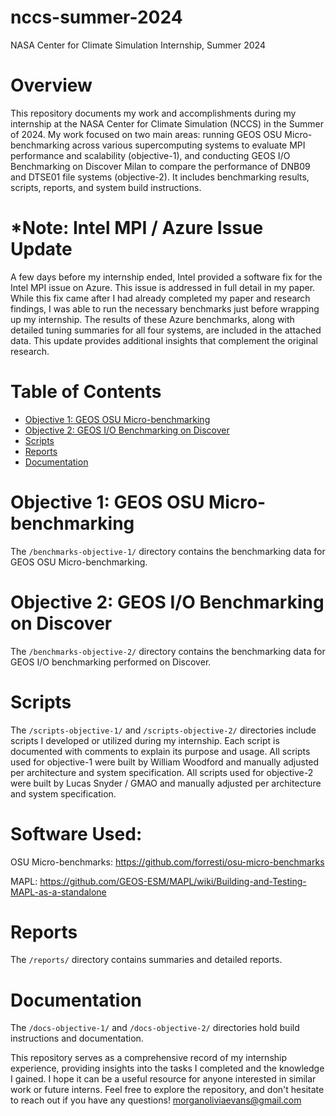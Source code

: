 # nccs-summer-2024
NASA Center for Climate Simulation Internship, Summer 2024

# Overview
This repository documents my work and accomplishments during my internship at the NASA Center for Climate Simulation (NCCS) in the Summer of 2024. My work focused on two main areas: running GEOS OSU Micro-benchmarking across various supercomputing systems to evaluate MPI performance and scalability (objective-1), and conducting GEOS I/O Benchmarking on Discover Milan to compare the performance of DNB09 and DTSE01 file systems (objective-2). It includes benchmarking results, scripts, reports, and system build instructions.

# *Note: Intel MPI / Azure Issue Update

A few days before my internship ended, Intel provided a software fix for the Intel MPI issue on Azure. This issue is addressed in full detail in my paper. While this fix came after I had already completed my paper and research findings, I was able to run the necessary benchmarks just before wrapping up my internship. The results of these Azure benchmarks, along with detailed tuning summaries for all four systems, are included in the attached data. This update provides additional insights that complement the original research.

# Table of Contents
- [Objective 1: GEOS OSU Micro-benchmarking](#objective-1-geos-osu-micro-benchmarking)
- [Objective 2: GEOS I/O Benchmarking on Discover](#objective-2-geos-io-benchmarking)
- [Scripts](#scripts)
- [Reports](#reports)
- [Documentation](#documentation)

# Objective 1: GEOS OSU Micro-benchmarking
The `/benchmarks-objective-1/` directory contains the benchmarking data for GEOS OSU Micro-benchmarking.

# Objective 2: GEOS I/O Benchmarking on Discover
The `/benchmarks-objective-2/` directory contains the benchmarking data for GEOS I/O benchmarking performed on Discover.

# Scripts
The `/scripts-objective-1/` and `/scripts-objective-2/` directories include scripts I developed or utilized during my internship. Each script is documented with comments to explain its purpose and usage. All scripts used for objective-1 were built by William Woodford and manually adjusted per architecture and system specification. All scripts used for objective-2 were built by Lucas Snyder / GMAO and manually adjusted per architecture and system specification.

# Software Used:
OSU Micro-benchmarks: https://github.com/forresti/osu-micro-benchmarks

MAPL: https://github.com/GEOS-ESM/MAPL/wiki/Building-and-Testing-MAPL-as-a-standalone

# Reports
The `/reports/` directory contains summaries and detailed reports.

# Documentation
The `/docs-objective-1/` and `/docs-objective-2/` directories hold build instructions and documentation.

This repository serves as a comprehensive record of my internship experience, providing insights into the tasks I completed and the knowledge I gained. I hope it can be a useful resource for anyone interested in similar work or future interns.
Feel free to explore the repository, and don't hesitate to reach out if you have any questions!
morganoliviaevans@gmail.com 
